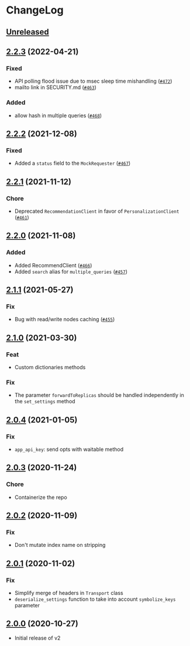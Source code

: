 # ChangeLog

## [Unreleased](https://github.com/algolia/algoliasearch-client-ruby/compare/2.2.3..master)

## [2.2.3](https://github.com/algolia/algoliasearch-client-ruby/compare/2.2.2...2.2.3) (2022-04-21)
### Fixed
- API polling flood issue due to msec sleep time mishandling ([`#472`](https://github.com/algolia/algoliasearch-client-ruby/pull/472))
- mailto link in SECURITY.md ([`#463`](https://github.com/algolia/algoliasearch-client-ruby/pull/463))

### Added
- allow hash in multiple queries ([`#468`](https://github.com/algolia/algoliasearch-client-ruby/pull/468))

## [2.2.2](https://github.com/algolia/algoliasearch-client-ruby/compare/2.2.1...2.2.2) (2021-12-08)
### Fixed
- Added a `status` field to the `MockRequester` ([`#467`](https://github.com/algolia/algoliasearch-client-ruby/pull/467))

## [2.2.1](https://github.com/algolia/algoliasearch-client-ruby/compare/2.2.0...2.2.1) (2021-11-12)
### Chore
- Deprecated `RecommendationClient` in favor of `PersonalizationClient` ([`#461`](https://github.com/algolia/algoliasearch-client-ruby/pull/461))

## [2.2.0](https://github.com/algolia/algoliasearch-client-ruby/compare/2.1.1...2.2.0) (2021-11-08)
### Added
- Added RecommendClient ([`#466`](https://github.com/algolia/algoliasearch-client-ruby/pull/466))
- Added `search` alias for `multiple_queries` ([`#457`](https://github.com/algolia/algoliasearch-client-ruby/pull/457))

## [2.1.1](https://github.com/algolia/algoliasearch-client-ruby/compare/2.1.0...2.1.1) (2021-05-27)

### Fix
- Bug with read/write nodes caching ([`#455`](https://github.com/algolia/algoliasearch-client-ruby/pull/455))

## [2.1.0](https://github.com/algolia/algoliasearch-client-ruby/compare/2.0.4...2.1.0) (2021-03-30)

### Feat
- Custom dictionaries methods

### Fix
- The parameter `forwardToReplicas` should be handled independently in the `set_settings` method

## [2.0.4](https://github.com/algolia/algoliasearch-client-ruby/compare/2.0.3...2.0.4) (2021-01-05)

### Fix
- `app_api_key`: send opts with waitable method

## [2.0.3](https://github.com/algolia/algoliasearch-client-ruby/compare/2.0.2...2.0.3) (2020-11-24)

### Chore
- Containerize the repo

## [2.0.2](https://github.com/algolia/algoliasearch-client-ruby/compare/2.0.1...2.0.2) (2020-11-09)

### Fix
- Don't mutate index name on stripping

## [2.0.1](https://github.com/algolia/algoliasearch-client-ruby/compare/2.0.0...2.0.1) (2020-11-02)

### Fix
- Simplify merge of headers in `Transport` class
- `deserialize_settings` function to take into account `symbolize_keys` parameter

## [2.0.0](https://github.com/algolia/algoliasearch-client-ruby/releases/tag/2.0.0) (2020-10-27)

* Initial release of v2

